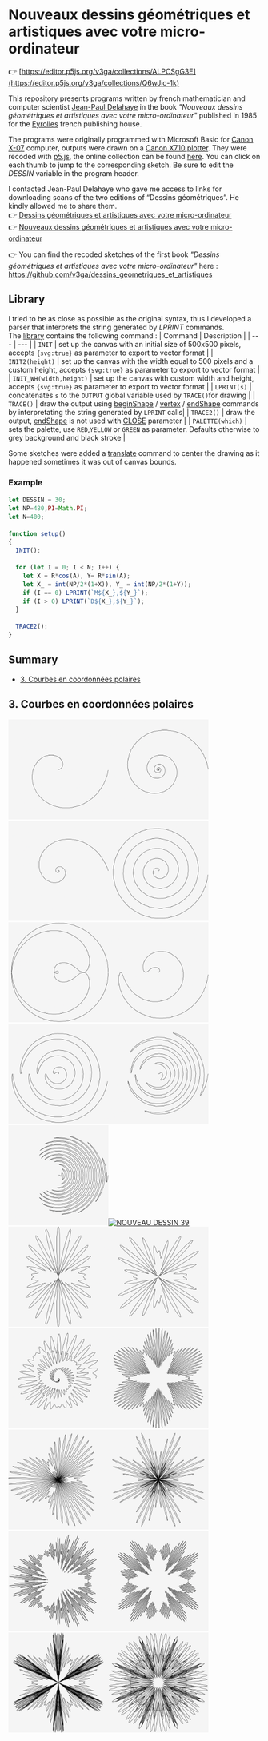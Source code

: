 # Nouveaux dessins géométriques et artistiques avec votre micro-ordinateur

👉 [https://editor.p5js.org/v3ga/collections/ALPCSgG3E](https://editor.p5js.org/v3ga/collections/Q6wJic-1k)

This repository presents programs written by french mathematician and computer scientist [Jean-Paul Delahaye](https://fr.wikipedia.org/wiki/Jean-Paul_Delahaye) in the book *"Nouveaux dessins géométriques et artistiques avec votre micro-ordinateur"* published in 1985 for the [Eyrolles](https://www.eyrolles.com/) french publishing house.<br />

The programs were originally programmed with Microsoft Basic for [Canon X-07](https://en.wikipedia.org/wiki/Canon_X-07) computer, outputs were drawn on a [Canon X710 plotter](http://pocket.free.fr/html/canon/x-710_f.html). They were recoded with [p5.js](https://p5js.org/), the online collection can be found [here](https://editor.p5js.org/v3ga/collections/ALPCSgG3E). You can click on each thumb to jump to the corresponding sketch. Be sure to edit the *DESSIN* variable in the program header.

I contacted Jean-Paul Delahaye who gave me access to links for downloading scans of the two editions of “Dessins géométriques”. He kindly allowed me to share them.<br />
👉 [Dessins géométriques et artistiques avec votre micro-ordinateur](https://nextcloud.univ-lille.fr/index.php/s/R4PgSRWGyHEbDgG)<br />
👉 [Nouveaux dessins géométriques et artistiques avec votre micro-ordinateur](https://nextcloud.univ-lille.fr/index.php/s/cwXAAokbbeaykW6)

👉 You can find the recoded sketches of the first book *"Dessins géométriques et artistiques avec votre micro-ordinateur"* here : https://github.com/v3ga/dessins_geometriques_et_artistiques

## Library
I tried to be as close as possible as the original syntax, thus I developed a parser that interprets the string generated by *LPRINT* commands.<br />The [library](https://www.v3ga.net/dessins_geometriques/init_trace.js) contains the following command : 
| Command | Description |
| --- | --- |
| `INIT` | set up the canvas with an initial size of 500x500 pixels, accepts `{svg:true}` as parameter to export to vector format  |
| `INIT2(height)` | set up the canvas with the width equal to 500 pixels and a custom height, accepts `{svg:true}` as parameter to export to vector format |
| `INIT_WH(width,height)` | set up the canvas with custom width and height, accepts `{svg:true}` as parameter to export to vector format |
| `LPRINT(s)` | concatenates `s` to the `OUTPUT` global variable used by `TRACE()`for drawing  |
| `TRACE()` | draw the output using [beginShape](https://p5js.org/reference/#/p5/beginShape) / [vertex](https://p5js.org/reference/#/p5/vertex) / [endShape](https://p5js.org/reference/#/p5/beginShape) commands by interpretating the string generated by `LPRINT` calls|
| `TRACE2()` | draw the output, [endShape](https://p5js.org/reference/#/p5/beginShape) is not used with [CLOSE](https://p5js.org/reference/#/p5/CLOSE) parameter  |
| `PALETTE(which)` | sets the palette, use `RED`,`YELLOW` or `GREEN` as parameter. Defaults otherwise to grey background and black stroke   |

Some sketches were added a [translate](https://p5js.org/reference/#/p5/translate) command to center the drawing as it happened sometimes it was out of canvas bounds.

### Example
```js
let DESSIN = 30;
let NP=480,PI=Math.PI;
let N=400;

function setup() 
{
  INIT();
  
  for (let I = 0; I < N; I++) {
    let X = R*cos(A), Y= R*sin(A);
    let X_ = int(NP/2*(1+X)), Y_ = int(NP/2*(1+Y));
    if (I == 0) LPRINT(`M${X_},${Y_}`);
    if (I > 0) LPRINT(`D${X_},${Y_}`);
  }

  TRACE2();
}
```
## Summary
- [3. Courbes en coordonnées polaires](#3-courbes-coordonnées-polaires)

## 3. Courbes en coordonnées polaires
<a href="https://editor.p5js.org/v3ga/sketches/ALNyaOZ8q" target="_blank"/><img src="img/NOUVEAU_DESSIN_GEOMETRIQUE_30.png" width="200" title="NOUVEAU DESSIN 30" /><a href="https://editor.p5js.org/v3ga/sketches/ALNyaOZ8q" target="_blank"/><img src="img/NOUVEAU_DESSIN_GEOMETRIQUE_31.png" width="200" title="NOUVEAU DESSIN 31" /><a href="https://editor.p5js.org/v3ga/sketches/ALNyaOZ8q" target="_blank"/><img src="img/NOUVEAU_DESSIN_GEOMETRIQUE_32.png" width="200" title="NOUVEAU DESSIN 32" /><a href="https://editor.p5js.org/v3ga/sketches/ALNyaOZ8q" target="_blank"/><img src="img/NOUVEAU_DESSIN_GEOMETRIQUE_33.png" width="200" title="NOUVEAU DESSIN 33" /><a href="https://editor.p5js.org/v3ga/sketches/ALNyaOZ8q" target="_blank"/><img src="img/NOUVEAU_DESSIN_GEOMETRIQUE_34.png" width="200" title="NOUVEAU DESSIN 34" /><a href="https://editor.p5js.org/v3ga/sketches/ALNyaOZ8q" target="_blank"/><img src="img/NOUVEAU_DESSIN_GEOMETRIQUE_35.png" width="200" title="NOUVEAU DESSIN 35" /><a href="https://editor.p5js.org/v3ga/sketches/ALNyaOZ8q" target="_blank"/><img src="img/NOUVEAU_DESSIN_GEOMETRIQUE_36.png" width="200" title="NOUVEAU DESSIN 36" /><a href="https://editor.p5js.org/v3ga/sketches/ALNyaOZ8q" target="_blank"/><img src="img/NOUVEAU_DESSIN_GEOMETRIQUE_37.png" width="200" title="NOUVEAU DESSIN 37" /><a href="https://editor.p5js.org/v3ga/sketches/ALNyaOZ8q" target="_blank"/><img src="img/NOUVEAU_DESSIN_GEOMETRIQUE_38.png" width="200" title="NOUVEAU DESSIN 38" /><a href="https://editor.p5js.org/v3ga/sketches/ALNyaOZ8q" target="_blank"/><img src="img/NOUVEAU_DESSIN_GEOMETRIQUE_398.png" width="200" title="NOUVEAU DESSIN 39" /><a href="https://editor.p5js.org/v3ga/sketches/ALNyaOZ8q" target="_blank"/><img src="img/NOUVEAU_DESSIN_GEOMETRIQUE_40.png" width="200" title="NOUVEAU DESSIN 40" /><a href="https://editor.p5js.org/v3ga/sketches/ALNyaOZ8q" target="_blank"/><img src="img/NOUVEAU_DESSIN_GEOMETRIQUE_41.png" width="200" title="NOUVEAU DESSIN 41" /><a href="https://editor.p5js.org/v3ga/sketches/ALNyaOZ8q" target="_blank"/><img src="img/NOUVEAU_DESSIN_GEOMETRIQUE_42.png" width="200" title="NOUVEAU DESSIN 42" /><a href="https://editor.p5js.org/v3ga/sketches/ALNyaOZ8q" target="_blank"/><img src="img/NOUVEAU_DESSIN_GEOMETRIQUE_43.png" width="200" title="NOUVEAU DESSIN 43" /><a href="https://editor.p5js.org/v3ga/sketches/ALNyaOZ8q" target="_blank"/><img src="img/NOUVEAU_DESSIN_GEOMETRIQUE_44.png" width="200" title="NOUVEAU DESSIN 44" /><a href="https://editor.p5js.org/v3ga/sketches/ALNyaOZ8q" target="_blank"/><img src="img/NOUVEAU_DESSIN_GEOMETRIQUE_45.png" width="200" title="NOUVEAU DESSIN 45" /><a href="https://editor.p5js.org/v3ga/sketches/ALNyaOZ8q" target="_blank"/><img src="img/NOUVEAU_DESSIN_GEOMETRIQUE_46.png" width="200" title="NOUVEAU DESSIN 46" /><a href="https://editor.p5js.org/v3ga/sketches/ALNyaOZ8q" target="_blank"/><img src="img/NOUVEAU_DESSIN_GEOMETRIQUE_47.png" width="200" title="NOUVEAU DESSIN 47" /><a href="https://editor.p5js.org/v3ga/sketches/ALNyaOZ8q" target="_blank"/><img src="img/NOUVEAU_DESSIN_GEOMETRIQUE_48.png" width="200" title="NOUVEAU DESSIN 48" /><a href="https://editor.p5js.org/v3ga/sketches/ALNyaOZ8q" target="_blank"/><img src="img/NOUVEAU_DESSIN_GEOMETRIQUE_49.png" width="200" title="NOUVEAU DESSIN 49" />


